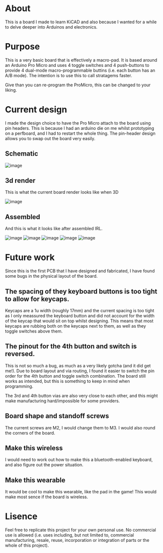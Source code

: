 # About
This is a board I made to learn KiCAD and also because I wanted for a while to delve deeper into Arduinos and electronics. 

# Purpose
This is a very basic board that is effectively a macro-pad. It is based around an Arduino Pro Micro and uses 4 toggle switches and 4 push-buttons to provide 4 dual-mode macro-programmable buttins (i.e. each button has an A/B mode). The intention is to use this to call stratagems faster.

Give than you can re-program the ProMicro, this can be changed to your liking. 

# Current design
I made the design choice to have the Pro Micro attach to the board using pin headers. This is because I had an arduino die on me whilst prototyping on a perfboard, and I had to restart the whole thing. The pin-header design allows you to swap out the board very easily.


## Schematic
![image](graphics/schematic.PNG)

## 3d render
This is what the current board render looks like when 3D

![image](graphics/sm_blue_top.png)

## Assembled
And this is what it looks like after assembled IRL.

![image](graphics/assembled_1.jpg)
![image](graphics/assembled_2.jpg)
![image](graphics/assembled_3.jpg)
![image](graphics/assembled_4.jpg)
![image](graphics/assembled_5.jpg)

# Future work
Since this is the first PCB that I have designed and fabricated, I have found some bugs in the physical layout of the board. 

## The spacing of they keyboard buttons is too tight to allow for keycaps. 

Keycaps are a 1u width (roughly 17mm) and the current spacing is too tight as I only meassured the keyboard button and did not account for the width of the keycap that would sit on top whilst designing. This means that most keycaps are rubbing both on the keycaps next to them, as well as they toggle switches above them.

## The pinout for the 4th button and switch is reversed. 

This is not so much a bug, as much as a very likely gotcha (and it did get me!). Due to board layout and via routing, I found it easier to switch the pin order for the 4th button and toggle switch combination. The board still works as intended, but this is something to keep in mind when programming. 

The 3rd and 4th button vias are also very close to each other, and this might make manufacturing hard/impossible for some providers. 

## Board shape and standoff screws

The current screws are M2, I would change them to M3. I would also round the corners of the board.

## Make this wireless
I would need to work out how to make this a bluetooth-enabled keyboard, and also figure out the power situation.


## Make this wearable

It would be cool to make this wearable, like the pad in the game! This would make most sence if the board is wireless. 

# Lisence

Feel free to replicate this project for your own personal use. No commercial use is allowed (i.e. uses including, but not limited to, commercial manufacturing, resale, reuse, incorporation or integration of parts or the whole of this project).